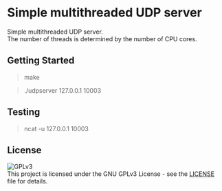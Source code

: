 # Simple multithreaded UDP server

Simple multithreaded UDP server.  
The number of threads is determined by the number of CPU cores.

## Getting Started

>make

>./udpserver 127.0.0.1 10003

## Testing

>ncat -u 127.0.0.1 10003

## License

![GPLv3](https://www.gnu.org/graphics/gplv3-127x51.png)  
This project is licensed under the GNU GPLv3 License - see the [LICENSE](LICENSE) file for details.
